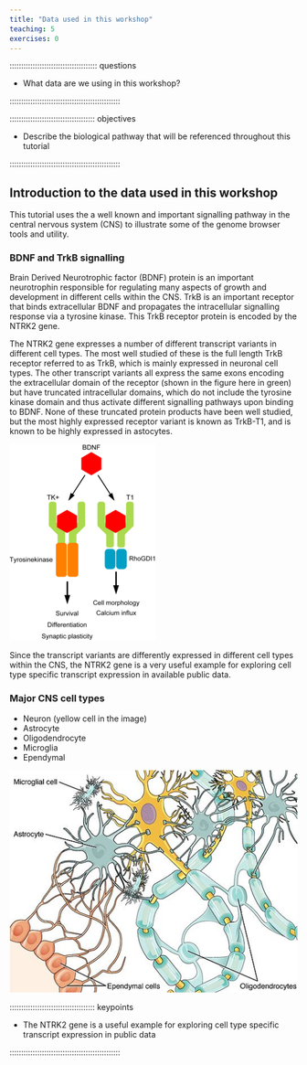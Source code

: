 ```yaml
---
title: "Data used in this workshop"
teaching: 5
exercises: 0
---
```


:::::::::::::::::::::::::::::::::::::: questions 

- What data are we using in this workshop?

::::::::::::::::::::::::::::::::::::::::::::::::

::::::::::::::::::::::::::::::::::::: objectives

- Describe the biological pathway that will be referenced throughout this tutorial

::::::::::::::::::::::::::::::::::::::::::::::::

## Introduction to the data used in this workshop

This tutorial uses the a well known and important signalling pathway in the central nervous system (CNS) 
to illustrate some of the genome browser tools and utility.

### BDNF and TrkB signalling

Brain Derived Neurotrophic factor (BDNF) protein is an important neurotrophin responsible for 
regulating many aspects of growth and development in different cells within the CNS. TrkB 
is an important receptor that binds extracellular BDNF and propagates the intracellular 
signalling response via a tyrosine kinase. This TrkB receptor protein is encoded by the NTRK2 gene.

The NTRK2 gene expresses a number of different transcript variants in different cell types. 
The most well studied of these is the full length TrkB receptor referred to as TrkB, 
which is mainly expressed in neuronal cell types. The other transcript variants all 
express the same exons encoding the extracellular domain of the receptor 
(shown in the figure here in green) but have truncated intracellular domains, 
which do not include the tyrosine kinase domain and thus activate different signalling 
pathways upon binding to BDNF. None of these truncated protein products have been well studied, 
but the most highly expressed receptor variant is known as TrkB-T1, and is known to be highly expressed in astocytes.

![Graphical representation of the BDNF and TrkB signalling pathway](episodes/fig/introduction_TrkB-schema-eng.png)

Since the transcript variants are differently expressed in different cell types within the CNS, 
the NTRK2 gene is a very useful example for exploring cell type specific transcript expression in available public data.

### Major CNS cell types

- Neuron (yellow cell in the image)
- Astrocyte
- Oligodendrocyte
- Microglia
- Ependymal

![Image portraying the structure of different CNS cell types: neurons (yellow), astrocytes, microglia, oligodendrocytes and ependymal cells](episodes/fig/introduction_CNScelltypes.jpg)

::::::::::::::::::::::::::::::::::::: keypoints 

- The NTRK2 gene is a useful example for exploring cell type specific transcript expression in public data

::::::::::::::::::::::::::::::::::::::::::::::::
